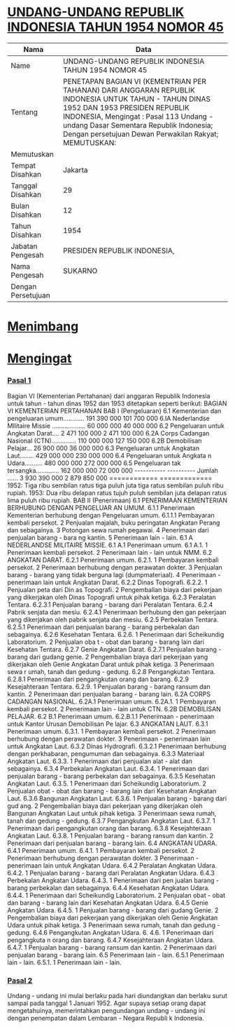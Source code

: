 # [UNDANG-UNDANG REPUBLIK INDONESIA TAHUN 1954 NOMOR 45](http://example.org/legal/peraturan/uu/1954/45)

| Nama | Data |
| ------ | ----- |
|Name|UNDANG-UNDANG REPUBLIK INDONESIA TAHUN 1954 NOMOR 45|
|Tentang| PENETAPAN BAGIAN VI (KEMENTRIAN PER TAHANAN) DARI ANGGARAN REPUBLIK INDONESIA UNTUK TAHUN - TAHUN DINAS 1952 DAN 1953 PRESIDEN REPUBLIK INDONESIA, Mengingat : Pasal 113 Undang - undang Dasar Sementara Republik Indonesia; Dengan persetujuan Dewan Perwakilan Rakyat; MEMUTUSKAN:|
|Memutuskan||
|Tempat Disahkan|Jakarta|
|Tanggal Disahkan|29|
|Bulan Disahkan|12|
|Tahun Disahkan|1954|
|Jabatan Pengesah|PRESIDEN REPUBLIK INDONESIA,|
|Nama Pengesah|SUKARNO|
|Dengan Persetujuan||
# [Menimbang](http://example.org/legal/peraturan/uu/1954/45/menimbang)

# [Mengingat](http://example.org/legal/peraturan/uu/1954/45/mengingat)


### [Pasal 1](http://example.org/legal/peraturan/uu/1954/45/pasal/0001)
Bagian VI (Kementerian Pertahanan) dari anggaran Republik Indonesia untuk tahun - tahun dinas 1952 dan 1953 ditetapkan seperti berikut: BAGIAN VI KEMENTERIAN PERTAHANAN BAB I (Pengeluaran) 6.1 Kementerian dan pengeluaran umum............ 191 390 000 101 700 000 6.IA Nederlandse Mllitaire Missie ................... 60 000 000 40 000 000 6.2 Pengeluaran untuk Angkatan Darat.... 2 471 100 000 2 471 100 000 6.2A Corps Cadangan Nasional (CTN).............. 110 000 000 127 150 000 6.2B Demobilisan Pelajar... 26 900 000 36 000 000 6.3 Pengeluaran untuk Angkatan Laut........ 429 000 000 230 000 000 6.4 Pengeluaran untuk Angkata n Udara.......... 480 000 000 272 000 000 6.5 Pengeluaran tak tersangka............. 162 000 000 72 000 000 ----------- ---------- Jumlah ...... 3 930 390 000 2 879 850 000 ============ ============= 1952: Tiga ribu sembilan ratus tiga puluh juta tiga ratus sembilan puluh ribu rupiah. 1953: Dua ribu delapan ratus tujuh puluh sembilan juta delapan ratus lima puluh ribu rupiah. BAB II (Penerimaan) 6.1 PENERIMAAN KEMENTERIAN BERHUBUNG DENGAN PENGELUAR AN UMUM. 6.1.1 Penerimaan Kementerian berhubung dengan Pengeluaran umum. 6.1.1.1 Pembayaran kembali persekot. 2 Penjualan majalah, buku peringatan Angkatan Perang dan sebagainya. 3 Potongan sewa rumah pegawai. 4 Penerimaan dari penjualan barang - bara ng kantin. 5 Penerimaan lain - lain. 6.1 A NEDERLANDSE MILITAIRE MISSIE. 6.1 A.1 Penerimaan umum. 6.1 A.1. 1 Penerimaan kembali persekot. 2 Penerimaan lain - lain untuk NMM. 6.2 ANGKATAN DARAT. 6.2.1 Penerimaan umum. 6.2.1. 1 Pembayaran kembali persekot. 2 Penerimaan berhubung dengan perawatan dokter. 3 Penjualan barang - barang yang tidak berguna lagi (dumpmateriaal). 4 Penerimaan - penerimaan lain untuk Angkatan Darat. 6.2.2 Dinas Topografi. 6.2.2. 1 Penjualan peta dari Din as Topografi. 2 Pengembalian biaya dari pekerjaan yang dikerjakan oleh Dinas Topografi untuk pihak ketiga. 6.2.3 Peralatan Tentara. 6.2.3.1 Penjualan barang - barang dari Peralatan Tentara. 6.2.4 Pabrik senjata dan mesiu. 6.2.4.1 Penerimaan berhubung den gan pekerjaan yang dikerjakan oleh pabrik senjata dan mesiu. 6.2.5 Perbekalan Tentara. 6.2.5.1 Penerimaan dari penjualan barang - barang perbekalan dan sebagainya. 6.2.6 Kesehatan Tentara. 6.2.6. 1 Penerimaan dari Scheikundig Laboratorium. 2 Penjualan oba t - obat dan barang - barang lain dari Kesehatan Tentara. 6.2.7 Genie Angkatan Darat. 6.2.7.1 Penjualan barang - barang dari gudang genie. 2 Pengembalian biaya dari pekerjaan yang dikerjakan oleh Genie Angkatan Darat untuk pihak ketiga. 3 Penerimaan sewa r umah, tanah dan gedung - gedung. 6.2.8 Pengangkutan Tentara. 6.2.8.1 Penerimaan dari pengangkutan orang dan barang. 6.2.9 Kesejahteraan Tentara. 6.2.9. 1 Penjualan barang - barang ransum dan kantin. 2 Penerimaan dari penjualan barang - barang lain. 6.2A CORPS CADANGAN NASIONAL. 6.2A.1 Penerimaan umum. 6.2A.1. 1 Pembayaran kembali persekot. 2 Penerimaan lain - lain untuk CTN. 6.2B DEMOBILISAN PELAJAR. 6.2 B.1 Penerimaan umum. 6.2.B.1.1 Penerimaan - penerimaan untuk Kantor Urusan Demobilisan Pe lajar. 6.3 ANGKATAN LAUT. 6.3.1 Penerimaan umum. 6.3.1. 1 Pembayaran kembali persekot. 2 Penerimaan berhubung dengan perawatan dokter. 3 Penerimaan - penerimaan lain untuk Angkatan Laut. 6.3.2 Dinas Hydrografi. 6.3.2.1 Penerimaan berhubung dengan perkhabaran, pengumuman dan sebagainya. 6.3.3 Materiaal Angkatan Laut. 6.3.3. 1 Penerimaan dari penjualan alat - alat dan sebagainya. 6.3.4 Perbekalan Angkatan Laut. 6.3.4. 1 Penerimaan dari penjualan barang - barang perbekalan dan sebagainya. 6.3.5 Kesehatan Angkatan Laut. 6.3.5. 1 Penerimaan dari Scheikundig Laboratorium. 2 Penjualan obat - obat dan barang - barang lain dari Kesehatan Angkatan Laut. 6.3.6 Bangunan Angkatan Laut. 6.3.6. 1 Penjualan barang - barang dari gud ang. 2 Pengembalian biaya dari pekerjaan yang dikerjakan oleh Bangunan Angkatan Laut untuk pihak ketiga. 3 Penerimaan sewa rumah, tanah dan gedung - gedung. 6.3.7 Pengangkutan Angkatan Laut. 6.3.7. 1 Penerimaan dari pengangkutan orang dan barang. 6.3.8 Kesejahteraan Angkatan Laut. 6.3.8. 1 Penjualan barang - barang ransum dan kantin. 2 Penerimaan dari penjualan barang - barang lain. 6.4 ANGKATAN UDARA. 6.4.1 Penerimaan umum. 6.4.1. 1 Pembayaran kembali persekot. 2 Penerimaan berhubung dengan perawatan dokter. 3 Penerimaan - penerimaan lain untuk Angkatan Udara. 6.4.2 Peralatan Angkatan Udara. 6.4.2. 1 Penjualan barang - barang dari Peralatan Angkatan Udara. 6.4.3 Perbekalan Angkatan Udara. 6.4.3. 1 Penerimaan dari pen jualan barang - barang perbekalan dan sebagainya. 6.4.4 Kesehatan Angkatan Udara. 6.4.4. 1 Penerimaan dari Scheikundig Laboratorium. 2 Penjualan obat - obat dan barang - barang lain dari Kesehatan Angkatan Udara. 6.4.5 Genie Angkatan Udara. 6.4.5. 1 Penjualan barang - barang dari gudang Genie. 2 Pengembalian biaya dari pekerjaan yang dikerjakan oleh Genie Angkatan Udara untuk pihak ketiga. 3 Penerimaan sewa rumah, tanah dan gedung - gedung. 6.4.6 Pengangkutan Angkatan Udara. 6. 4.6. 1 Penerimaan dari pengangkuta n orang dan barang. 6.4.7 Kesejahteraan Angkatan Udara. 6.4.7. 1 Penjualan barang - barang ransum dan kantin. 2 Penerimaan dari penjualan barang - barang lain. 6.5 Penerimaan lain - lain. 6.5.1 Penerimaan lain - lain. 6.5.1. 1 Penerimaan lain - lain.


### [Pasal 2](http://example.org/legal/peraturan/uu/1954/45/pasal/0002)
Undang - undang ini mulai berlaku pada hari diundangkan dan berlaku surut sampai pada tanggal 1 Januari 1952. Agar supaya setiap orang dapat mengetahuinya, memerintahkan pengundangan undang - undang ini dengan penempatan dalam Lembaran - Negara Republi k Indonesia.
